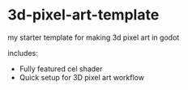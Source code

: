 # 3d-pixel-art-template
my starter template for making 3d pixel art in godot

includes:
- Fully featured cel shader
- Quick setup for 3D pixel art workflow
